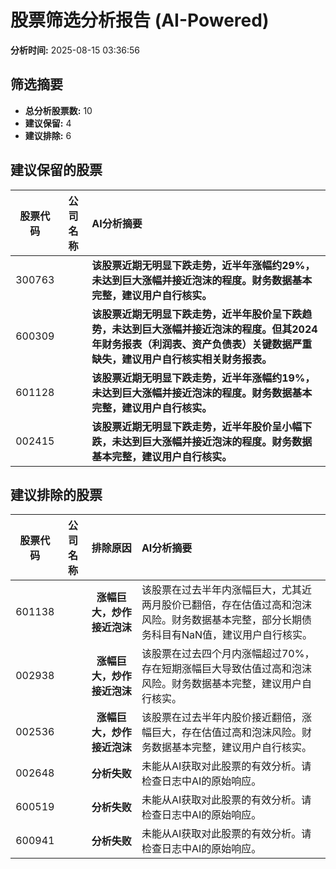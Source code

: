 # 股票筛选分析报告 (AI-Powered)

**分析时间:** 2025-08-15 03:36:56

## 筛选摘要

- **总分析股票数:** 10
- **建议保留:** 4
- **建议排除:** 6

## 建议保留的股票

| 股票代码 | 公司名称 | AI分析摘要 |
|:---:|:---:|:---|
| 300763 |  | **该股票近期无明显下跌走势，近半年涨幅约29%，未达到巨大涨幅并接近泡沫的程度。财务数据基本完整，建议用户自行核实。** |
| 600309 |  | **该股票近期无明显下跌走势，近半年股价呈下跌趋势，未达到巨大涨幅并接近泡沫的程度。但其2024年财务报表（利润表、资产负债表）关键数据严重缺失，建议用户自行核实相关财务报表。** |
| 601128 |  | **该股票近期无明显下跌走势，近半年涨幅约19%，未达到巨大涨幅并接近泡沫的程度。财务数据基本完整，建议用户自行核实。** |
| 002415 |  | **该股票近期无明显下跌走势，近半年股价呈小幅下跌，未达到巨大涨幅并接近泡沫的程度。财务数据基本完整，建议用户自行核实。** |

## 建议排除的股票

| 股票代码 | 公司名称 | 排除原因 | AI分析摘要 |
|:---:|:---:|:---:|:---|
| 601138 |  | **涨幅巨大，炒作接近泡沫** | 该股票在过去半年内涨幅巨大，尤其近两月股价已翻倍，存在估值过高和泡沫风险。财务数据基本完整，部分长期债务科目有NaN值，建议用户自行核实。 |
| 002938 |  | **涨幅巨大，炒作接近泡沫** | 该股票在过去四个月内涨幅超过70%，存在短期涨幅巨大导致估值过高和泡沫风险。财务数据基本完整，建议用户自行核实。 |
| 002536 |  | **涨幅巨大，炒作接近泡沫** | 该股票在过去半年内股价接近翻倍，涨幅巨大，存在估值过高和泡沫风险。财务数据基本完整，建议用户自行核实。 |
| 002648 |  | **分析失败** | 未能从AI获取对此股票的有效分析。请检查日志中AI的原始响应。 |
| 600519 |  | **分析失败** | 未能从AI获取对此股票的有效分析。请检查日志中AI的原始响应。 |
| 600941 |  | **分析失败** | 未能从AI获取对此股票的有效分析。请检查日志中AI的原始响应。 |
